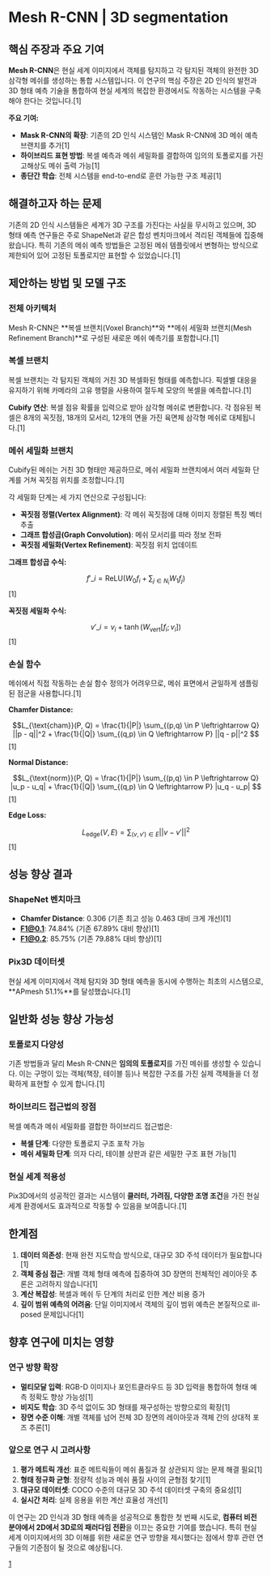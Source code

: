 # Mesh R-CNN | 3D segmentation

## 핵심 주장과 주요 기여

**Mesh R-CNN**은 현실 세계 이미지에서 객체를 탐지하고 각 탐지된 객체의 완전한 3D 삼각형 메쉬를 생성하는 통합 시스템입니다. 이 연구의 핵심 주장은 2D 인식의 발전과 3D 형태 예측 기술을 통합하여 현실 세계의 복잡한 환경에서도 작동하는 시스템을 구축해야 한다는 것입니다.[1]

**주요 기여:**
- **Mask R-CNN의 확장**: 기존의 2D 인식 시스템인 Mask R-CNN에 3D 메쉬 예측 브랜치를 추가[1]
- **하이브리드 표현 방법**: 복셀 예측과 메쉬 세밀화를 결합하여 임의의 토폴로지를 가진 고해상도 메쉬 출력 가능[1]
- **종단간 학습**: 전체 시스템을 end-to-end로 훈련 가능한 구조 제공[1]

## 해결하고자 하는 문제

기존의 2D 인식 시스템들은 세계가 3D 구조를 가진다는 사실을 무시하고 있으며, 3D 형태 예측 연구들은 주로 ShapeNet과 같은 합성 벤치마크에서 격리된 객체들에 집중해왔습니다. 특히 기존의 메쉬 예측 방법들은 고정된 메쉬 템플릿에서 변형하는 방식으로 제한되어 있어 고정된 토폴로지만 표현할 수 있었습니다.[1]

## 제안하는 방법 및 모델 구조

### 전체 아키텍처
Mesh R-CNN은 **복셀 브랜치(Voxel Branch)**와 **메쉬 세밀화 브랜치(Mesh Refinement Branch)**로 구성된 새로운 메쉬 예측기를 포함합니다.[1]

### 복셀 브랜치
복셀 브랜치는 각 탐지된 객체의 거친 3D 복셀화된 형태를 예측합니다. 픽셀별 대응을 유지하기 위해 카메라의 고유 행렬을 사용하여 절두체 모양의 복셀을 예측합니다.[1]

**Cubify 연산**: 복셀 점유 확률을 입력으로 받아 삼각형 메쉬로 변환합니다. 각 점유된 복셀은 8개의 꼭짓점, 18개의 모서리, 12개의 면을 가진 육면체 삼각형 메쉬로 대체됩니다.[1]

### 메쉬 세밀화 브랜치
Cubify된 메쉬는 거친 3D 형태만 제공하므로, 메쉬 세밀화 브랜치에서 여러 세밀화 단계를 거쳐 꼭짓점 위치를 조정합니다.[1]

각 세밀화 단계는 세 가지 연산으로 구성됩니다:
- **꼭짓점 정렬(Vertex Alignment)**: 각 메쉬 꼭짓점에 대해 이미지 정렬된 특징 벡터 추출
- **그래프 합성곱(Graph Convolution)**: 메쉬 모서리를 따라 정보 전파
- **꼭짓점 세밀화(Vertex Refinement)**: 꼭짓점 위치 업데이트

**그래프 합성곱 수식:**

$$f'\_i = \text{ReLU}(W_0 f_i + \sum_{j \in N_i} W_1 f_j) $$ [1]

**꼭짓점 세밀화 수식:**

$$v'\_i = v_i + \tanh(W_{\text{vert}} [f_i; v_i]) $$ [1]

### 손실 함수
메쉬에서 직접 작동하는 손실 함수 정의가 어려우므로, 메쉬 표면에서 균일하게 샘플링된 점군을 사용합니다.[1]

**Chamfer Distance:**

$$L_{\text{cham}}(P, Q) = \frac{1}{|P|} \sum_{(p,q) \in P \leftrightarrow Q} ||p - q||^2 + \frac{1}{|Q|} \sum_{(q,p) \in Q \leftrightarrow P} ||q - p||^2 $$ [1]

**Normal Distance:**

$$L_{\text{norm}}(P, Q) = \frac{1}{|P|} \sum_{(p,q) \in P \leftrightarrow Q} |u_p - u_q| + \frac{1}{|Q|} \sum_{(q,p) \in Q \leftrightarrow P} |u_q - u_p| $$ [1]

**Edge Loss:**

$$L_{\text{edge}}(V, E) = \sum_{(v,v') \in E} ||v - v'||^2 $$ [1]

## 성능 향상 결과

### ShapeNet 벤치마크
- **Chamfer Distance**: 0.306 (기존 최고 성능 0.463 대비 크게 개선)[1]
- **F1@0.1**: 74.84% (기존 67.89% 대비 향상)[1]
- **F1@0.2**: 85.75% (기존 79.88% 대비 향상)[1]

### Pix3D 데이터셋
현실 세계 이미지에서 객체 탐지와 3D 형태 예측을 동시에 수행하는 최초의 시스템으로, **APmesh 51.1%**를 달성했습니다.[1]

## 일반화 성능 향상 가능성

### 토폴로지 다양성
기존 방법들과 달리 Mesh R-CNN은 **임의의 토폴로지**를 가진 메쉬를 생성할 수 있습니다. 이는 구멍이 있는 객체(책장, 테이블 등)나 복잡한 구조를 가진 실제 객체들을 더 정확하게 표현할 수 있게 합니다.[1]

### 하이브리드 접근법의 장점
복셀 예측과 메쉬 세밀화를 결합한 하이브리드 접근법은:
- **복셀 단계**: 다양한 토폴로지 구조 포착 가능
- **메쉬 세밀화 단계**: 의자 다리, 테이블 상판과 같은 세밀한 구조 표현 가능[1]

### 현실 세계 적용성
Pix3D에서의 성공적인 결과는 시스템이 **클러터, 가려짐, 다양한 조명 조건**을 가진 현실 세계 환경에서도 효과적으로 작동할 수 있음을 보여줍니다.[1]

## 한계점

1. **데이터 의존성**: 현재 완전 지도학습 방식으로, 대규모 3D 주석 데이터가 필요합니다[1]
2. **객체 중심 접근**: 개별 객체 형태 예측에 집중하여 3D 장면의 전체적인 레이아웃 추론은 고려하지 않습니다[1]
3. **계산 복잡성**: 복셀과 메쉬 두 단계의 처리로 인한 계산 비용 증가
4. **깊이 범위 예측의 어려움**: 단일 이미지에서 객체의 깊이 범위 예측은 본질적으로 ill-posed 문제입니다[1]

## 향후 연구에 미치는 영향

### 연구 방향 확장
- **멀티모달 입력**: RGB-D 이미지나 포인트클라우드 등 3D 입력을 통합하여 형태 예측 정확도 향상 가능성[1]
- **비지도 학습**: 3D 주석 없이도 3D 형태를 재구성하는 방향으로의 확장[1]
- **장면 수준 이해**: 개별 객체를 넘어 전체 3D 장면의 레이아웃과 객체 간의 상대적 포즈 추론[1]

### 앞으로 연구 시 고려사항

1. **평가 메트릭 개선**: 표준 메트릭들이 메쉬 품질과 잘 상관되지 않는 문제 해결 필요[1]
2. **형태 정규화 균형**: 정량적 성능과 메쉬 품질 사이의 균형점 찾기[1]
3. **대규모 데이터셋**: COCO 수준의 대규모 3D 주석 데이터셋 구축의 중요성[1]
4. **실시간 처리**: 실제 응용을 위한 계산 효율성 개선[1]

이 연구는 2D 인식과 3D 형태 예측을 성공적으로 통합한 첫 번째 시도로, **컴퓨터 비전 분야에서 2D에서 3D로의 패러다임 전환**을 이끄는 중요한 기여를 했습니다. 특히 현실 세계 이미지에서의 3D 이해를 위한 새로운 연구 방향을 제시했다는 점에서 향후 관련 연구들의 기준점이 될 것으로 예상됩니다.

[1](https://ppl-ai-file-upload.s3.amazonaws.com/web/direct-files/attachments/22370781/49384a53-378c-47a4-b252-f473d4c45756/1906.02739v2.pdf)
